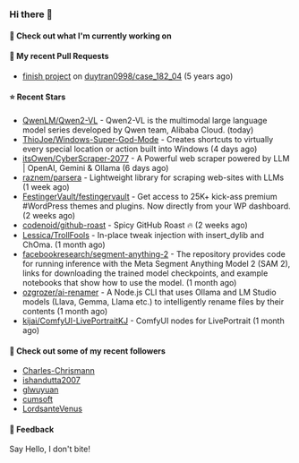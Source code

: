 ### Hi there 👋

#### 👷 Check out what I'm currently working on

#### 🔨 My recent Pull Requests

- [finish project](https://github.com/duytran0998/case_182_04/pull/1) on [duytran0998/case_182_04](https://github.com/duytran0998/case_182_04) (5 years ago)

#### ⭐ Recent Stars

- [QwenLM/Qwen2-VL](https://github.com/QwenLM/Qwen2-VL) - Qwen2-VL is the multimodal large language model series developed by Qwen team, Alibaba Cloud. (today)
- [ThioJoe/Windows-Super-God-Mode](https://github.com/ThioJoe/Windows-Super-God-Mode) - Creates shortcuts to virtually every special location or action built into Windows (4 days ago)
- [itsOwen/CyberScraper-2077](https://github.com/itsOwen/CyberScraper-2077) - A Powerful web scraper powered by LLM | OpenAI, Gemini &amp; Ollama (6 days ago)
- [raznem/parsera](https://github.com/raznem/parsera) - Lightweight library for scraping web-sites with LLMs (1 week ago)
- [FestingerVault/festingervault](https://github.com/FestingerVault/festingervault) - Get access to 25K&#43; kick-ass premium #WordPress themes and plugins. Now directly from your WP dashboard. (2 weeks ago)
- [codenoid/github-roast](https://github.com/codenoid/github-roast) - Spicy GitHub Roast 🔥 (2 weeks ago)
- [Lessica/TrollFools](https://github.com/Lessica/TrollFools) - In-place tweak injection with insert_dylib and ChOma. (1 month ago)
- [facebookresearch/segment-anything-2](https://github.com/facebookresearch/segment-anything-2) - The repository provides code for running inference with the Meta Segment Anything Model 2 (SAM 2), links for downloading the trained model checkpoints, and example notebooks that show how to use the model. (1 month ago)
- [ozgrozer/ai-renamer](https://github.com/ozgrozer/ai-renamer) - A Node.js CLI that uses Ollama and LM Studio models (Llava, Gemma, Llama etc.) to intelligently rename files by their contents (1 month ago)
- [kijai/ComfyUI-LivePortraitKJ](https://github.com/kijai/ComfyUI-LivePortraitKJ) - ComfyUI nodes for LivePortrait (1 month ago)

#### 👯 Check out some of my recent followers

- [Charles-Chrismann](https://github.com/Charles-Chrismann)
- [ishandutta2007](https://github.com/ishandutta2007)
- [glwuyuan](https://github.com/glwuyuan)
- [cumsoft](https://github.com/cumsoft)
- [LordsanteVenus](https://github.com/LordsanteVenus)

#### 💬 Feedback

Say Hello, I don't bite!